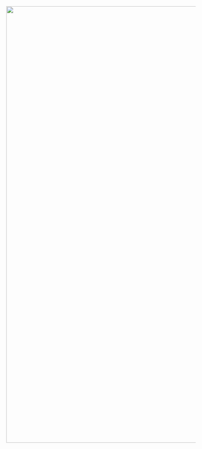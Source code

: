 <img width="1159" src="https://github.com/user-attachments/assets/e92b368e-6f47-4a4b-adfa-495187ab4c07">
